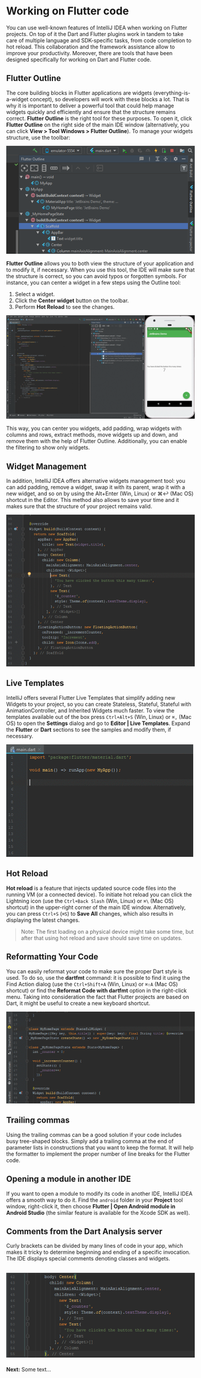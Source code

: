 # Working on Flutter code
You can use well-known features of IntelliJ IDEA when working on Flutter projects. On top of it the Dart and Flutter plugins work in 
tandem to take care of multiple language and SDK-specific tasks, from code completion to hot reload. This collaboration and the 
framework assistance allow to improve your productivity. Moreover, there are tools that have been designed specifically for 
working on Dart and Flutter code.

## Flutter Outline
The core building blocks in Flutter applications are widgets (everything-is-a-widget concept), so developers will work with these blocks 
a lot. That is why it is important to deliver a powerful tool that could help manage widgets quickly and efficiently and ensure that the 
structure remains correct. **Flutter Outline** is the right tool for these purposes. To open it, click **Flutter Outline** on the right 
side of the main IDE window (alternatively, you can click **View > Tool Windows > Flutter Outline**). To manage your widgets structure, 
use the toolbar:

![Flutter Outline Tool Window](https://github.com/straw-wave/draft/blob/master/img/3_outline_toolbar.png)

**Flutter Outline** allows you to both view the structure of your application and to modify it, if necessary. When you use this tool, the 
IDE will make sure that the structure is correct, so you can avoid typos or forgotten symbols. For instance, you can center a widget in 
a few steps using the Outline tool: 

1. Select a widget.
2. Click the **Center widget** button on the toolbar.
3. Perform **Hot Reload** to see the changes.

![Managing widgets](https://github.com/straw-wave/draft/blob/master/img/3_outline_manage_widgets.gif)

This way, you can center you widgets, add padding, wrap widgets with columns and rows, extract methods, move widgets up and down, and 
remove them with the help of Flutter Outline. Additionally, you can enable the filtering to show only widgets.  

## Widget Management
In addition, IntelliJ IDEA offers alternative widgets management tool: you can add padding, remove a widget, swap it with its parent, 
wrap it with a new widget, and so on by using the Alt+Enter (Win, Linux) or ⌘↩ (Mac OS) shortcut in the Editor. This method also allows 
to save your time and it makes sure that the structure of your project remains valid.

![Managing widgets](https://github.com/straw-wave/draft/blob/master/img/3_widget_management.gif)

## Live Templates 
IntelliJ offers several Flutter Live Templates that simplify adding new Widgets to your project, so you can create Stateless, 
Stateful, Stateful with AnimationController, and Inherited Widgets much faster. To view the templates available out of the box 
press ``Ctrl+Alt+S`` (Win, Linux) or ``⌘,`` (Mac OS) to open the **Settings** dialog and go to **Editor | Live Templates**. 
Expand the **Flutter** or **Dart** sections to see the samples and modify them, if necessary.

![Live templates](https://github.com/straw-wave/draft/blob/master/img/3_live_template.gif)

## Hot Reload

**Hot reload** is a feature that injects updated source code files into the running VM (or a connected device). To initiate hot reload 
you can click the Lightning icon (use the ``Ctrl+Back Slash`` (Win, Linux) or ``⌘\`` (Mac OS) shortcut) in the upper-right corner of 
the main IDE window. Alternatively, you can press ``Ctrl+S`` (``⌘S``) to **Save All** changes, which also results in displaying the 
latest changes. 
> Note: The first loading on a physical device might take some time, but after that using hot reload and save should save time on 
updates.  

## Reformatting Your Code
You can easily reformat your code to make sure the proper Dart style is used. To do so, use the **dartfmt** command: it is possible to 
find it using the Find Action dialog (use the ``Ctrl+Shift+A`` (Win, Linux) or ``⌘⇧A`` (Mac OS) shortcut) or find the 
**Reformat Code with dartfmt** option in the right-click menu. Taking into consideration the fact that Flutter projects are based on 
Dart, it might be useful to create a new keyboard shortcut.

![Reformatting code](https://github.com/straw-wave/draft/blob/master/img/3_dartfmt.gif)

## Trailing commas
Using the trailing commas can be a good solution if your code includes busy tree-shaped blocks. Simply add a trailing comma at the 
end of parameter lists in constructions that you want to keep the format. It will help the formatter to implement the proper number 
of line breaks for the Flutter code.

## Opening a module in another IDE
If you want to open a module to modify its code in another IDE, IntelliJ IDEA offers a smooth way to do it. Find the ``android`` folder
in your **Project** tool window, right-click it, then choose **Flutter | Open Android module in Android Studio** 
(the similar feature is available for the Xcode SDK as well).

## Comments from the Dart Analysis server
Curly brackets can be divided by many lines of code in your app, which makes it tricky to determine beginning and ending of a specific 
invocation. The IDE displays special comments denoting classes and widgets.

![Dart Analysis server comments](https://github.com/straw-wave/draft/blob/master/img/3_dart_analysis_server_comments.png)
---

**Next:** Some text...
